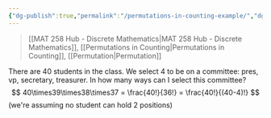 ```yaml
---
{"dg-publish":true,"permalink":"/permutations-in-counting-example/","dgHomeLink":true,"dgPassFrontmatter":false,"dgShowLocalGraph":true}
---
```


> [[MAT 258 Hub - Discrete Mathematics|MAT 258 Hub - Discrete Mathematics]], [[Permutations in Counting|Permutations in Counting]], [[Permutation|Permutation]]

There are 40 students in the class. We select 4 to be on a committee: pres, vp, secretary,  treasurer.
In how many ways can I select this committee?
$$
40\times39\times38\times37 = \frac{40!}{36!} = \frac{40!}{(40-4)!}
$$
(we're assuming no student can hold 2 positions)